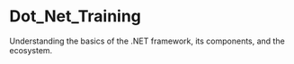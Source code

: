 # Dot_Net_Training
Understanding the basics of the .NET framework, its components, and the ecosystem.
